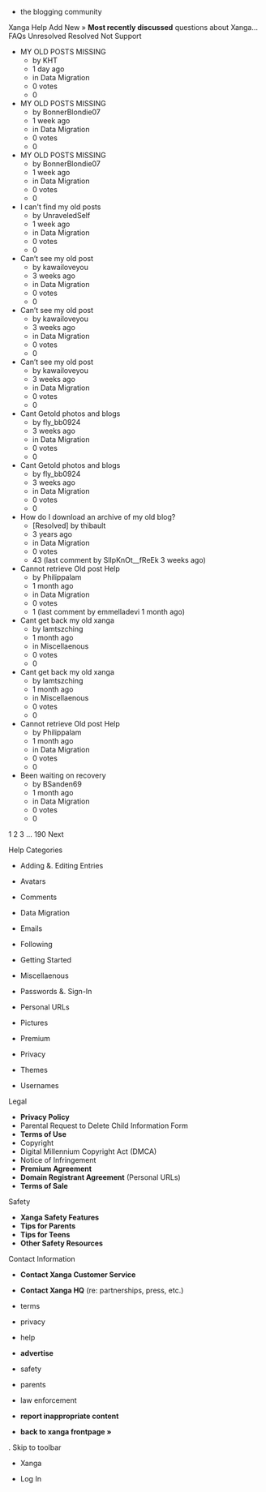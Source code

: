 *   the blogging community

Xanga Help Add New » **Most recently discussed** questions about Xanga… FAQs Unresolved Resolved Not Support

*   MY OLD POSTS MISSING
    *   by KHT
    *   1 day ago
    *   in Data Migration
    *   0 votes
    *   0
*   MY OLD POSTS MISSING
    *   by BonnerBlondie07
    *   1 week ago
    *   in Data Migration
    *   0 votes
    *   0
*   MY OLD POSTS MISSING
    *   by BonnerBlondie07
    *   1 week ago
    *   in Data Migration
    *   0 votes
    *   0
*   I can't find my old posts
    *   by UnraveledSelf
    *   1 week ago
    *   in Data Migration
    *   0 votes
    *   0
*   Can’t see my old post
    *   by kawailoveyou
    *   3 weeks ago
    *   in Data Migration
    *   0 votes
    *   0
*   Can’t see my old post
    *   by kawailoveyou
    *   3 weeks ago
    *   in Data Migration
    *   0 votes
    *   0
*   Can’t see my old post
    *   by kawailoveyou
    *   3 weeks ago
    *   in Data Migration
    *   0 votes
    *   0
*   Cant Getold photos and blogs
    *   by fly\_bb0924
    *   3 weeks ago
    *   in Data Migration
    *   0 votes
    *   0
*   Cant Getold photos and blogs
    *   by fly\_bb0924
    *   3 weeks ago
    *   in Data Migration
    *   0 votes
    *   0
*   How do I download an archive of my old blog?
    *   \[Resolved\] by thibault
    *   3 years ago
    *   in Data Migration
    *   0 votes
    *   43 (last comment by SlIpKnOt\_\_fReEk 3 weeks ago)
*   Cannot retrieve Old post Help
    *   by Philippalam
    *   1 month ago
    *   in Data Migration
    *   0 votes
    *   1 (last comment by emmelladevi 1 month ago)
*   Cant get back my old xanga
    *   by lamtszching
    *   1 month ago
    *   in Miscellaenous
    *   0 votes
    *   0
*   Cant get back my old xanga
    *   by lamtszching
    *   1 month ago
    *   in Miscellaenous
    *   0 votes
    *   0
*   Cannot retrieve Old post Help
    *   by Philippalam
    *   1 month ago
    *   in Data Migration
    *   0 votes
    *   0
*   Been waiting on recovery
    *   by BSanden69
    *   1 month ago
    *   in Data Migration
    *   0 votes
    *   0

1 2 3 ... 190 Next

Help Categories

*   Adding &. Editing Entries
*   Avatars
*   Comments
*   Data Migration
*   Emails
*   Following
*   Getting Started
*   Miscellaenous

*   Passwords &. Sign-In
*   Personal URLs
*   Pictures
*   Premium
*   Privacy
*   Themes
*   Usernames

Legal

*   **Privacy Policy**
*   Parental Request to Delete Child Information Form
*   **Terms of Use**
*   Copyright
*   Digital Millennium Copyright Act (DMCA)
*   Notice of Infringement
*   **Premium Agreement**
*   **Domain Registrant Agreement** (Personal URLs)
*   **Terms of Sale**

Safety

*   **Xanga Safety Features**
*   **Tips for Parents**
*   **Tips for Teens**
*   **Other Safety Resources**

Contact Information

*   **Contact Xanga Customer Service**
*   **Contact Xanga HQ** (re: partnerships, press, etc.)

*   terms
*   privacy
*   help
*   **advertise**

*   safety
*   parents
*   law enforcement
*   **report inappropriate content**

*   **back to xanga frontpage »**

<img src="http://pixel.quantserve.com/pixel/p-87h-iNOVooym2.gif" style="display: none" height="1" width="1" alt="Quantcast"/>. Skip to toolbar

*   Xanga

*   Log In